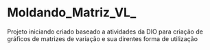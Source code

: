# Moldando_Matriz_VL_
Projeto iniciando criado baseado a atividades da DIO para criação de gráficos de matrizes de variação e sua direntes forma de utilização 
